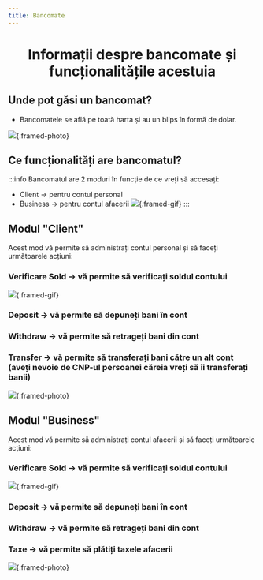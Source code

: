 ```yaml
---
title: Bancomate
---
```

<script setup> 
    import KeyIcon from '../.vitepress/components/KeyIcon.vue'
</script>

# <span class="title-font"><center>Informații despre bancomate și funcționalitățile acestuia</center></span>

## <span class="header-font">Unde pot găsi un bancomat?</span>

- Bancomatele se află pe toată harta și au un blips în formă de dolar.

![](https://i.imgur.com/Gs5aNuS.png){.framed-photo}

## <span class="header-font">Ce funcționalități are bancomatul?</span>

:::info
Bancomatul are 2 moduri în funcție de ce vreți să accesați:
- Client -> pentru contul personal
- Business -> pentru contul afacerii
![](https://i.imgur.com/lHxqyiP.gif){.framed-gif}
:::

## <span class="header-font">Modul "Client"</span>

Acest mod vă permite să administrați contul personal și să faceți următoarele acțiuni:

### Verificare Sold -> vă permite să verificați soldul contului
![](https://i.imgur.com/st4B1j0.gif){.framed-gif}

### Deposit -> vă permite să depuneți bani în cont

### Withdraw -> vă permite să retrageți bani din cont

### Transfer -> vă permite să transferați bani către un alt cont (aveți nevoie de CNP-ul persoanei căreia vreți să îi transferați banii)

![](https://i.imgur.com/fRxBucT.png){.framed-photo}

## <span class="header-font">Modul "Business"</span>

Acest mod vă permite să administrați contul afacerii și să faceți următoarele acțiuni:

### Verificare Sold -> vă permite să verificați soldul contului
![](https://i.imgur.com/GbfApu0.gif){.framed-gif}

### Deposit -> vă permite să depuneți bani în cont

### Withdraw -> vă permite să retrageți bani din cont

### Taxe -> vă permite să plătiți taxele afacerii

![](https://i.imgur.com/Voqv4hM.png){.framed-photo}
